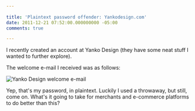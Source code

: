 ```yaml
---
 
title: 'Plaintext password offender: Yankodesign.com'
date: 2011-12-21 07:52:00.000000000 -05:00
comments: true

---
```

I recently created an account at Yanko Design (they have some neat stuff I wanted to further explore).

The welcome e-mail I received was as follows:

![Yanko Design welcome e-mail]({{site.post-images}}/yankodesign_plaintextoffender.png)

Yep, that's my password, in plaintext. Luckily I used a throwaway, but still, come on. What's it going to take for merchants and e-commerce platforms to do better than this?
